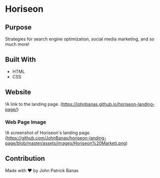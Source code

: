 # Horiseon

## Purpose
Strategies for search engine optimization, social media marketing, and so much more! 

## Built With
* HTML
* CSS

## Website
!A link to the landing page. (https://johnbanas.github.io/horiseon-landing-page/)

### Web Page Image
!A screenshot of Horiseon's landing page. (https://github.com/JohnBanas/horiseon-landing-page/blob/master/assets/images/Horiseon%20Marketi.png)

## Contribution
Made with :heart: by John Patrick Banas



